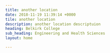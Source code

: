 ```yaml
---
title: another location
date: 2018-11-19 11:39:14 +0000
tile: another location
description: another location descriptuion
heading: Belkirk College
sub_heading: Engineering and Health Sciences
layout: home

---
```

